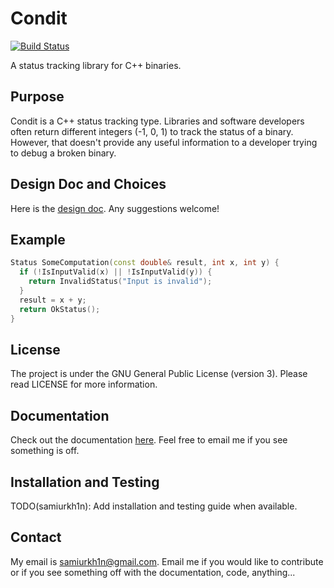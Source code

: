 # Condit
[![Build Status](https://travis-ci.org/samiurkh1n/Condit.svg?branch=master)](https://travis-ci.org/samiurkh1n/Condit)

A status tracking library for C++ binaries.

## Purpose
Condit is a C++ status tracking type. Libraries and software developers often
return different integers (-1, 0, 1) to track the status of a binary. However,
that doesn't provide any useful information to a developer trying to debug a
broken binary.

## Design Doc and Choices
Here is the [design doc](https://goo.gl/LGaKtz). Any suggestions welcome!

## Example
```cpp
Status SomeComputation(const double& result, int x, int y) {
  if (!IsInputValid(x) || !IsInputValid(y)) {
    return InvalidStatus("Input is invalid");
  }
  result = x + y;
  return OkStatus();
}
```

## License
The project is under the GNU General Public License (version 3). Please read
LICENSE for more information. 

## Documentation
Check out the documentation [here](http://condit.readthedocs.io/en/latest/).
Feel free to email me if you see something is off. 

## Installation and Testing
TODO(samiurkh1n): Add installation and testing guide when available.

## Contact
My email is samiurkh1n@gmail.com. Email me if you would like to contribute
or if you see something off with the documentation, code, anything...